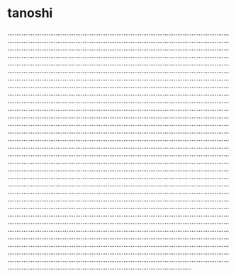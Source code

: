 # tanoshi

...........................................................................................................................................................................................................................................................................................................................................................................................................................................................................................................................................................................................................................................................................................................................................................................................................................................................................................................................................................................................................................................................................................................................................................................................................................................................................................................................................................................................................................................................................................................................................................................................................................................................................................................................................................................................................................................................................................................................................................................................................................................................................................................................................................................................................................................................................................................................................................................................................................................................................................................................................................................................................................................................................................................................................................................................................................................................................................................................................................................................................................................................................................................................................................................................................................................................................................................................................................................................................................................................................................................................................................................................................................................................................................................................................................................................................................................................................................................................................................................................................................................................................................................